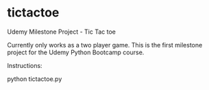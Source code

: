 # tictactoe
Udemy Milestone Project -  Tic Tac toe

Currently only works as a two player game. This is the first milestone project for the Udemy Python Bootcamp course.

Instructions:

python tictactoe.py

